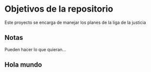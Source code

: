 # Objetivos de la repositorio

Este proyecto se encarga de manejar los planes de la liga de la justicia


## Notas
Pueden hacer lo que quieran...

## Hola mundo
